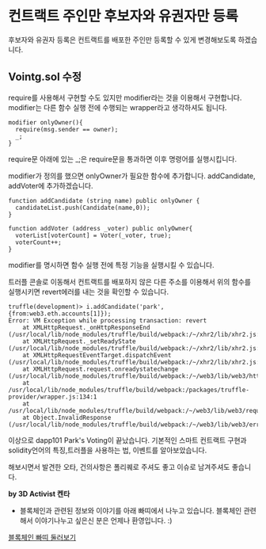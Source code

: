 # 컨트랙트 주인만 후보자와 유권자만 등록

후보자와 유권자 등록은 컨트랙트를 배포한 주인만 등록할 수 있게 변경해보도록 하겠습니다.

## Vointg.sol 수정

require를 사용해서 구현할 수도 있지만 modifier라는 것을 이용해서 구현합니다.
modifier는 다른 함수 실행 전에 수행되는 wrapper라고 생각하셔도 됩니다.


```
modifier onlyOwner(){
  require(msg.sender == owner);
  _;
}
```

require문 아래에 있는 _;은 require문을 통과하면 이후 명령어를 실행시킵니다.

modifier가 정의를 했으면 onlyOwner가 필요한 함수에 추가합니다. addCandidate, addVoter에 추가하겠습니다.

```
function addCandidate (string name) public onlyOwner {
  candidateList.push(Candidate(name,0));
}

function addVoter (address _voter) public onlyOwner{
  voterList[voterCount] = Voter(_voter, true);
  voterCount++;
}
```

modifier를 명시하면 함수 실행 전에 특정 기능을 실행시킬 수 있습니다.

트러플 콘솔로 이동해서 컨트랙트를 배포하지 않은 다른 주소를 이용해서 위의 함수를 실행시키면 revert에러를 내는 것을 확인할 수 있습니다.

```
truffle(development)> i.addCandidate('park',{from:web3.eth.accounts[1]});
Error: VM Exception while processing transaction: revert
    at XMLHttpRequest._onHttpResponseEnd (/usr/local/lib/node_modules/truffle/build/webpack:/~/xhr2/lib/xhr2.js:509:1)
    at XMLHttpRequest._setReadyState (/usr/local/lib/node_modules/truffle/build/webpack:/~/xhr2/lib/xhr2.js:354:1)
    at XMLHttpRequestEventTarget.dispatchEvent (/usr/local/lib/node_modules/truffle/build/webpack:/~/xhr2/lib/xhr2.js:64:1)
    at XMLHttpRequest.request.onreadystatechange (/usr/local/lib/node_modules/truffle/build/webpack:/~/web3/lib/web3/httpprovider.js:128:1)
    at /usr/local/lib/node_modules/truffle/build/webpack:/packages/truffle-provider/wrapper.js:134:1
    at /usr/local/lib/node_modules/truffle/build/webpack:/~/web3/lib/web3/requestmanager.js:86:1
    at Object.InvalidResponse (/usr/local/lib/node_modules/truffle/build/webpack:/~/web3/lib/web3/errors.js:38:1)
```

이상으로 dapp101 Park's Voting이 끝났습니다.
기본적인 스마트 컨트랙트 구현과 solidity언어의 특징,트러플을 사용하는 법, 이벤트를 알아보았습니다.

해보시면서 발견한 오타, 건의사항은 폴리퀘로 주셔도 좋고 이슈로 남겨주셔도 좋습니다.

**by 3D Activist 켄타**
- 블록체인과 관련된 정보와 이야기를 아래 빠띠에서 나누고 있습니다. 블록체인 관련해서 이야기나누고 싶은신 분은 언제나 환영입니다. :)

[블록체인 빠띠 둘러보기](https://parti.xyz/p/blockchain)

